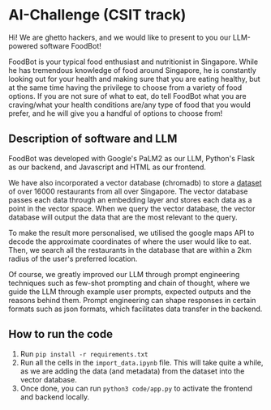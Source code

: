 # AI-Challenge (CSIT track)

Hi! We are ghetto hackers, and we would like to present to you our LLM-powered software FoodBot!

FoodBot is your typical food enthusiast and nutritionist in Singapore. While he has tremendous knowledge of food around Singapore, he is constantly looking out for your health and making sure that you are eating healthy, but at the same time having the privilege to choose from a variety of food options. If you are not sure of what to eat, do tell FoodBot what you are craving/what your health conditions are/any type of food that you would prefer, and he will give you a handful of options to choose from!

## Description of software and LLM

FoodBot was developed with Google's PaLM2 as our LLM, Python's Flask as our backend, and Javascript and HTML as our frontend. 

We have also incorporated a vector database (chromadb) to store a [dataset](https://www.kaggle.com/datasets/polartech/16000-grab-restaurants-in-singapore/discussion) of over 16000 restaurants from all over Singapore. The vector database passes each data through an embedding layer and stores each data as a point in the vector space. When we query the vector database, the vector database will output the data that are the most relevant to the query.

To make the result more personalised, we utilised the google maps API to decode the approximate coordinates of where the user would like to eat. Then, we search all the restaurants in the database that are within a 2km radius of the user's preferred location.

Of course, we greatly improved our LLM through prompt engineering techniques such as few-shot prompting and chain of thought, where we guide the LLM through example user prompts, expected outputs and the reasons behind them. Prompt engineering can shape responses in certain formats such as json formats, which facilitates data transfer in the backend.

## How to run the code

1. Run ```pip install -r requirements.txt```
2. Run all the cells in the ```import_data.ipynb``` file. This will take quite a while, as we are adding the data (and metadata) from the dataset into the vector database.
3. Once done, you can run ```python3 code/app.py``` to activate the frontend and backend locally.

